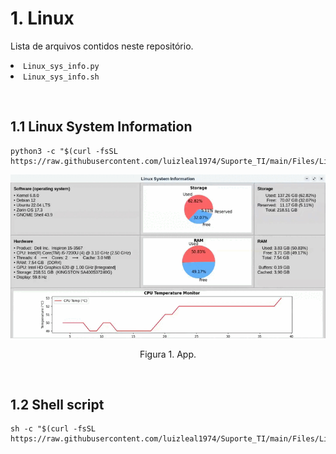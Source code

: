 # 1. Linux

<p align="justify">Lista de arquivos contidos neste repositório.</p>

<p align="justify">
<li><a style="text-decoration:none" target='_blank' rel='noopener noreferrer' href='https://github.com/luizleal1974/Suporte_TI/blob/main/Files/Linux/Linux_sys_info.py'><code>Linux_sys_info.py</code></a>
</li>
<li><a style="text-decoration:none" target='_blank' rel='noopener noreferrer' href='https://github.com/luizleal1974/Suporte_TI/blob/main/Files/Linux/Linux_sys_info.sh'><code>Linux_sys_info.sh</code></a></li>
</p>



</br>



## 1.1 Linux System Information
```
python3 -c "$(curl -fsSL https://raw.githubusercontent.com/luizleal1974/Suporte_TI/main/Files/Linux/Linux_sys_info.py)"
```
<p align="center">
<img src="/Files/Linux/Linux_sys_info.gif" alt="Drawing"/>
</p>
<p align="center">Figura 1. App.</p>



</br>




## 1.2 Shell script

```
sh -c "$(curl -fsSL https://raw.githubusercontent.com/luizleal1974/Suporte_TI/main/Files/Linux/Linux_sys_info.sh)"
```

</br>


